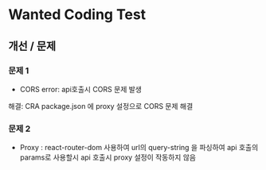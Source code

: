 # Wanted Coding Test

## 개선 / 문제

### 문제 1

- CORS error: api호출시 CORS 문제 발생

해결: CRA package.json 에 proxy 설정으로 CORS 문제 해결

### 문제 2

- Proxy : react-router-dom 사용하여 url의 query-string 을 파싱하여 api 호출의 params로 사용할시 api 호출시 proxy 설정이 작동하지 않음
